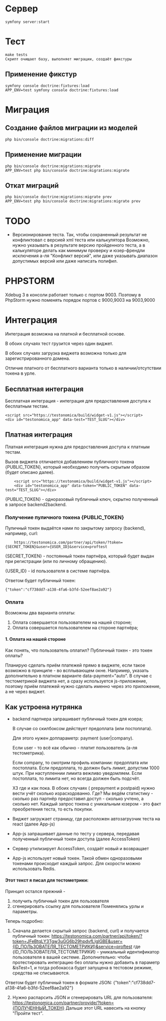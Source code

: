 # Сервер

    symfony server:start

# Тест

    make tests
    Скрипт очищает базу, выполняет миграции, создаёт фикстуры

## Применение фикстур

    symfony console doctrine:fixtures:load
    APP_ENV=test symfony console doctrine:fixtures:load 

# Миграция

## Создание файлов миграции из моделей

    php bin/console doctrine:migrations:diff

## Применение миграции

    php bin/console doctrine:migrations:migrate
    APP_ENV=test php bin/console doctrine:migrations:migrate

## Откат миграций

    php bin/console doctrine:migrations:migrate prev
    APP_ENV=test php bin/console doctrine:migrations:migrate prev

# TODO

- Версионирование теста. Так, чтобы сохраненный результат не конфликтовал с версией xml теста или калькулятора Возможно,
  нужно указывать в результате версию пройденного теста, а в калькуляторе делать как минимум проверку и юзер-френдли
  исключения а-ля "Конфликт версий", или даже указывать диапазон допустимых версий или даже написать полифил.

# PHPSTORM

Xdebug 3 в консоли работает только с портом 9003. Поэтому в PhpStorm нужно поменять порядок портов с 9000,9003 на
9003,9000

# Интеграция

Интеграция возможна на платной и бесплатной основе.

В обоих случаях тест грузится через один виджет.

В обоих случаях загрузка виджета возможна только для зарегистрированного домена.

Отличие платного от бесплатного варианта только в наличии/отсутствии токена в урле.

## Бесплатная интеграция

Бесплатная интеграция - интеграция для предоставления доступа к бесплатным тестам.

```
<script src="https://testonomica/build/widget-v1.js"></script>
<div id="testonomica_app" data-test="TEST_SLUG"></div>
```

## Платная интеграция

Платная интеграция нужна для предоставления доступа к платным тестам.

Вызов виджета отличается добавлением публичного токена {PUBLIC_TOKEN}, 
который необходимо получить скрытым образом (будет описано далее).

```
    <script src="https://testonomica/build/widget-v1.js"></script>
    <div id="testonomica_app" data-token="PUBLIC_TOKEN" data-test="TEST_SLUG"></div>
```

{PUBLIC_TOKEN} - одноразовый публичный ключ, скрытно полученный в запросе backend2backend.

### Получение пуличного токена {PUBLIC_TOKEN}

Пуличный токен выдаётся нами по закрытому запросу (backend), например, curl:

```
    https://testonomica.com/partner/api/token/?token={SECRET_TOKEN}&user={USER_ID}&service=proftest
```

{SECRET_TOKEN} - постоянный токен партнёра, который будет выдан при регистрации (или по личному обращению).

{USER_ID} - id пользователя в системе партнёра.

Ответом будет публичный токен:

    {"token":"cf738dd7-a138-4fa6-b3fd-52eef8ae2a92"}

### Оплата

Возможны два варианта оплаты:

1. Оплата совершается пользователем на нашей стороне;
2. Оплата совершается пользователем на стороне партнёра;

#### 1. Оплата на нашей стороне

Как понять, что пользователь оплатил? Публичный токен - это токен оплаты?

Планирую сделать приём платежей прямо в виджете, если такое возможно в принципе - во всплывающем окне. Например, указать
дополнительно в платном варианте data-payment="auto". В случае с тестометрикой виджета нет, а сразу используется
js-приложение, поэтому приём платежей нужно сделать именно через это приложение, а не через виджет.

## Как устроена нутрянка

- backend партнера запрашивает публичный токен для юзера;

  В случае со скилбоксом действует предоплата (или постоплата).

  Для этого нужен доппараметр: payment (user|company).

  Если user - то всё как обычно - платит пользователь (а-ля тестометрика).

  Если company, то смотрим профиль компании:
  предоплата или постоплата. Если предоплата, то должен быть лимит, допустим 1000 штук. При наступленнии лимита вежливо
  уведомляем. Если постоплата, то лимита нет, но всегда должен быть подсчёт.

  ХЗ где и как пока. В обоих случаях (
  prepayment и postpaid) нужно вести учёт сколько израсходованно. Где? Мы ведём статистику - сколько раз партнёр
  предоставил доступ - сколько учтено, а сколько нет. Каждый запрос токена с уникальным юзером - это факт преобретения
  теста, то есть покупки.

- Виджет загружает страницу, где расположен автозагрузчик теста на react (далее App-js)
- App-js запрашивает данные по тесту у сервера, передавая полученный публичный токен доступа (далее AccessToken)
- Сервер утилизирует AccessToken, создаёт новый и возвращает
- App-js использует новый токен. Такой обмен одноразовыми токенами происходит каждый запрос. Для скорости можно
  использовать Redis.

#### Этот текст я писал для тестометрики:

Принцип остался прежний -

1. получить публичный токен для пользователя
2. сгенерировать ссылку для пользователя Поменялись урлы и параметры.

Теперь подробно:

1. Сначала делается скрытый запрос (backend, curl) и получается публичный токен:
   https://testonomica.com/partner/api/token/?token=JFeBtqLY3Tgw3uGG6b29hpdvfLlglGBE&user={ID_ПОЛЬЗОВАТЕЛЯ_ТЕСТОМЕТРИКИ}&service=proftest
   где {ID_ПОЛЬЗОВАТЕЛЯ_ТЕСТОМЕТРИКИ} - уникальный идентификатор пользователя в вашей системе. Дополнительно: чтобы
   протестировать интеграцию без оплаты нужно добавить в параметр &isTest=1, и тогда робокасса будет запущена в тестовом
   режиме, средства не списываются.

Ответом будет публичный токен в формате JSON:
{"token":"cf738dd7-a138-4fa6-b3fd-52eef8ae2a92"}

2. Нужно распарсить JSON и сгенерировать URL для пользователя:
   https://testonomica.com/partner/provide/?token={ПОЛУЧЕННЫЙ_ТОКЕН}
   Дальше этот URL навесить на кнопку "Пройти тест".